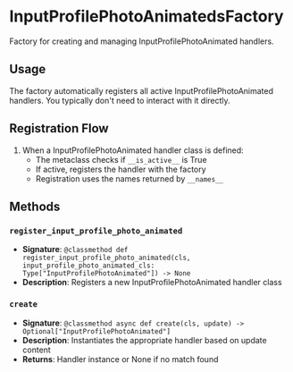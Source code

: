 # InputProfilePhotoAnimatedsFactory

Factory for creating and managing InputProfilePhotoAnimated handlers.

## Usage

The factory automatically registers all active InputProfilePhotoAnimated handlers. 
You typically don't need to interact with it directly.

## Registration Flow

1. When a InputProfilePhotoAnimated handler class is defined:
   - The metaclass checks if `__is_active__` is True
   - If active, registers the handler with the factory
   - Registration uses the names returned by `__names__`

## Methods

### `register_input_profile_photo_animated`
- **Signature**: `@classmethod def register_input_profile_photo_animated(cls, input_profile_photo_animated_cls: Type["InputProfilePhotoAnimated"]) -> None`
- **Description**: Registers a new InputProfilePhotoAnimated handler class

### `create`
- **Signature**: `@classmethod async def create(cls, update) -> Optional["InputProfilePhotoAnimated"]`
- **Description**: Instantiates the appropriate handler based on update content
- **Returns**: Handler instance or None if no match found
